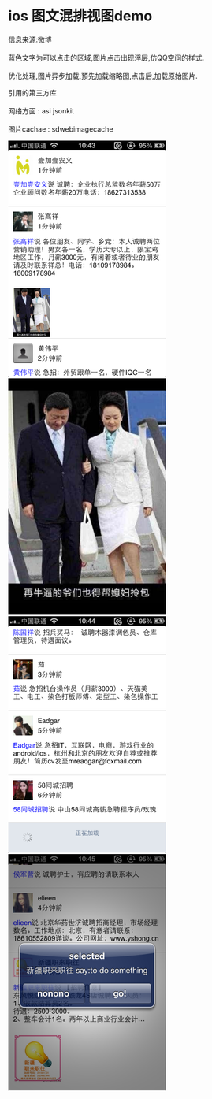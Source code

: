 
<h1>ios 图文混排视图demo</h1>

信息来源:微博   </br>   
蓝色文字为可以点击的区域,图片点击出现浮层,仿QQ空间的样式.   </br>   
优化处理,图片异步加载,预先加载缩略图,点击后,加载原始图片.   </br>   

引用的第三方库   </br>   
网络方面 : asi  jsonkit   </br>   
图片cachae : sdwebimagecache   </br>   

<img src="/Resouces/IMG_0559.PNG" width='320px' height='480px' ></img>
<img src="/Resouces/IMG_0560.PNG" width='320px' height='480px' ></img>
<img src="/Resouces/IMG_0561.PNG" width='320px' height='480px' ></img>
<img src="/Resouces/IMG_0562.PNG" width='320px' height='480px' ></img>
